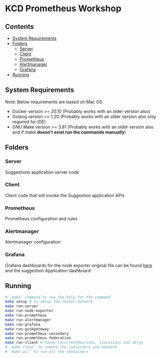 # KCD Prometheus Workshop

## Contents

- [System Requirements](#system-requirements)
- [Folders](#folders)
  - [Server](#server)
  - [Client](#client)
  - [Prometheus](#prometheus)
  - [Alertmanager](#alertmanager)
  - [Grafana](#grafana)
- [Running](#running)

## System Requirements

Note: Below requirements are based on Mac OS

- Docker version >= 20.10 (Probably works with an older version also)
- Golang version >= 1.20 (Probably works with an older version also only required for IDE)
- GNU Make version >= 3.81 (Probably works with an older version also and if make **doesn't exist run the commands manually**)

## Folders

### Server

Suggestions application server code

### Client

Client code that will invoke the Suggestion application APIs

### Prometheus

Prometheus configuration and rules

### Alertmanager

Alertmanager configuration

### Grafana

Grafana dashboards for the node exporter original file can be found [here](https://grafana.com/grafana/dashboards/1860-node-exporter-full/) and the suggestion Application dashboard

## Running

```bash
# `make` command to see the help for the command
make setup # to setup the docker network
make run-server
make run-node-exporter
make run-prometheus
make run-alertmanager
make run-grafana
make run-pushgateway
make run-prometheus-secondary
make run-prometheus-federation
make run-client # tweak cocurrentRoutines, iterations and delay
# `make clean` to remove the containers and network
# `make all` to run all the containers
```
